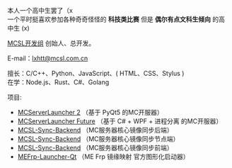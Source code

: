 本人一个高中生罢了（x  
一个平时挺喜欢参加各种奇奇怪怪的 **科技类比赛** 但是 **偶尔有点文科生倾向** 的高中生 (x)

[MCSL开发组](https://github.com/MCSLTeam) 创始人、总开发。

E-mail：[lxhtt@mcsl.com.cn](mailto:lxhtt@mcsl.com.cn)

擅长：C/C++、Python、JavaScript、( HTML、CSS、Stylus )  
在学：Node.js、Rust、C#、Golang

项目:

- [MCServerLauncher 2](https://mcsl.com.cn/mcsl2) （基于 PyQt5 的MC开服器）
- [MCServerLauncher Future](https://github.com/MCSLTeam/MCServerLauncher-Future) （基于 C# + WPF + 进程分离 的MC开服器）
- [MCSL-Sync-Backend](https://github.com/MCSLTeam/MCSL-Sync-Backend) （MC服务器核心镜像同步后端）
- [MCSL-Sync-Backend](https://github.com/MCSLTeam/MCSL-Sync-Nodeside) （MC服务器核心镜像同步节点端）
- [MCSL-Sync-Backend](https://github.com/MCSLTeam/MCSL-Sync-Frontend) （MC服务器核心镜像同步前端）
- [MEFrp-Launcher-Qt](https://github.com/LxHTT/MEFrp-Launcher-Qt) （ME Frp 镜缘映射 官方图形化启动器）
